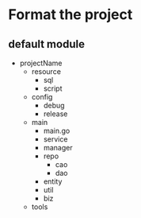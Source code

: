 # Format the project

## default module

- projectName
    - resource
        - sql
        - script
    - config
        - debug
        - release
    - main
        - main.go
        - service
        - manager
        - repo
            - cao
            - dao
        - entity
        - util
        - biz
    - tools